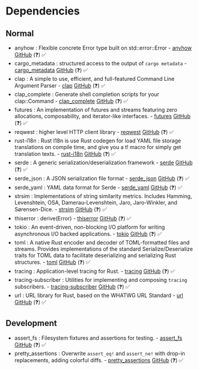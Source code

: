 
# Dependencies

## Normal
- anyhow : Flexible concrete Error type built on std::error::Error - [anyhow](https://crates.io/crates/anyhow) [GitHub](https://github.com/dtolnay/anyhow) (❓) ✅
- cargo_metadata : structured access to the output of `cargo metadata` - [cargo_metadata](https://crates.io/crates/cargo_metadata) [GitHub](https://github.com/oli-obk/cargo_metadata) (❓) ✅
- clap : A simple to use, efficient, and full-featured Command Line Argument Parser - [clap](https://crates.io/crates/clap) [GitHub](https://github.com/clap-rs/clap) (❓) ✅
- clap_complete : Generate shell completion scripts for your clap::Command - [clap_complete](https://crates.io/crates/clap_complete) [GitHub](https://github.com/clap-rs/clap) (❓) ✅
- futures : An implementation of futures and streams featuring zero allocations, composability, and iterator-like interfaces. - [futures](https://crates.io/crates/futures) [GitHub](https://github.com/rust-lang/futures-rs) (❓) ✅
- reqwest : higher level HTTP client library - [reqwest](https://crates.io/crates/reqwest) [GitHub](https://github.com/seanmonstar/reqwest) (❓) ✅
- rust-i18n : Rust I18n is use Rust codegen for load YAML file storage translations on compile time, and give you a t! macro for simply get translation texts. - [rust-i18n](https://crates.io/crates/rust-i18n) [GitHub](https://github.com/longbridge/rust-i18n) (❓) ✅
- serde : A generic serialization/deserialization framework - [serde](https://crates.io/crates/serde) [GitHub](https://github.com/serde-rs/serde) (❓) ✅
- serde_json : A JSON serialization file format - [serde_json](https://crates.io/crates/serde_json) [GitHub](https://github.com/serde-rs/json) (❓) ✅
- serde_yaml : YAML data format for Serde - [serde_yaml](https://crates.io/crates/serde_yaml) [GitHub](https://github.com/dtolnay/serde-yaml) (❓) ✅
- strsim : Implementations of string similarity metrics. Includes Hamming, Levenshtein, OSA, Damerau-Levenshtein, Jaro, Jaro-Winkler, and Sørensen-Dice. - [strsim](https://crates.io/crates/strsim) [GitHub](https://github.com/rapidfuzz/strsim-rs) (❓) ✅
- thiserror : derive(Error) - [thiserror](https://crates.io/crates/thiserror) [GitHub](https://github.com/dtolnay/thiserror) (❓) ✅
- tokio : An event-driven, non-blocking I/O platform for writing asynchronous I/O backed applications. - [tokio](https://crates.io/crates/tokio) [GitHub](https://github.com/tokio-rs/tokio) (❓) ✅
- toml : A native Rust encoder and decoder of TOML-formatted files and streams. Provides implementations of the standard Serialize/Deserialize traits for TOML data to facilitate deserializing and serializing Rust structures. - [toml](https://crates.io/crates/toml) [GitHub](https://github.com/toml-rs/toml) (❓) ✅
- tracing : Application-level tracing for Rust. - [tracing](https://crates.io/crates/tracing) [GitHub](https://github.com/tokio-rs/tracing) (❓) ✅
- tracing-subscriber : Utilities for implementing and composing `tracing` subscribers. - [tracing-subscriber](https://crates.io/crates/tracing-subscriber) [GitHub](https://github.com/tokio-rs/tokio) (❓) ✅
- url : URL library for Rust, based on the WHATWG URL Standard - [url](https://crates.io/crates/url) [GitHub](https://github.com/servo/rust-url) (❓) ✅

## Development
- assert_fs : Filesystem fixtures and assertions for testing. - [assert_fs](https://crates.io/crates/assert_fs) [GitHub](https://github.com/assert-rs/assert_fs.git) (❓) ✅
- pretty_assertions : Overwrite `assert_eq!` and `assert_ne!` with drop-in replacements, adding colorful diffs. - [pretty_assertions](https://crates.io/crates/pretty_assertions) [GitHub](https://github.com/rust-pretty-assertions/rust-pretty-assertions) (❓) ✅
